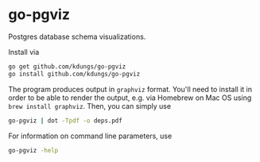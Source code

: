 # go-pgviz

Postgres database schema visualizations.

Install via

```zsh
go get github.com/kdungs/go-pgviz
go install github.com/kdungs/go-pgviz
```

The program produces output in `graphviz` format. You'll need to install it in
order to be able to render the output, e.g. via Homebrew on Mac OS using `brew
install graphviz`. Then, you can simply use

```zsh
go-pgviz | dot -Tpdf -o deps.pdf
```

For information on command line parameters, use

```zsh
go-pgviz -help
```
